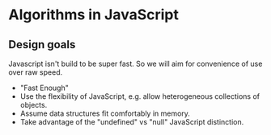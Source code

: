 # Algorithms in JavaScript

## Design goals

Javascript isn't build to be super fast. So we will aim for convenience of use over raw speed.

* "Fast Enough"
* Use the flexibility of JavaScript, e.g. allow heterogeneous collections of objects.
* Assume data structures fit comfortably in memory.
* Take advantage of the "undefined" vs "null" JavaScript distinction.
